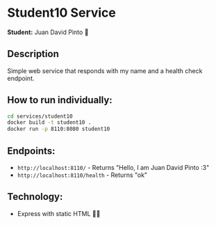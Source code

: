 # Student10 Service

**Student:** Juan David Pinto 👾

## Description

Simple web service that responds with my name and a health check endpoint.

## How to run individually:


```bash
cd services/student10
docker build -t student10 .
docker run -p 8110:8080 student10
```

## Endpoints:

- `http://localhost:8110/` - Returns "Hello, I am Juan David Pinto :3"
- `http://localhost:8110/health` - Returns "ok"

## Technology:

- Express with static HTML 🥶🥶
